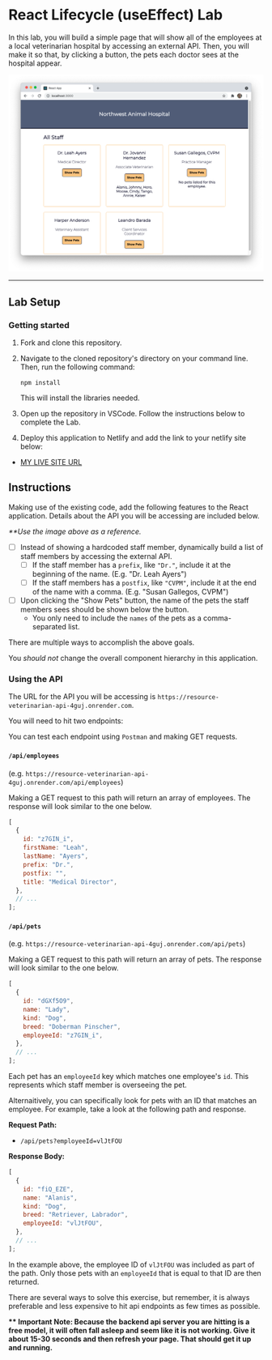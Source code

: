 # React Lifecycle (useEffect) Lab

In this lab, you will build a simple page that will show all of the employees at a local veterinarian hospital by accessing an external API. Then, you will make it so that, by clicking a button, the pets each doctor sees at the hospital appear.

![Example of a completed application.](./assets/example.png)

---

## Lab Setup

### Getting started

1. Fork and clone this repository.

1. Navigate to the cloned repository's directory on your command line. Then, run the following command:

   ```
   npm install
   ```

   This will install the libraries needed.

1. Open up the repository in VSCode. Follow the instructions below to complete the Lab.

1. Deploy this application to Netlify and add the link to your netlify site below:

- [MY LIVE SITE URL](https://joyful-crisp-095053.netlify.app)

## Instructions

Making use of the existing code, add the following features to the React application. Details about the API you will be accessing are included below.

_\*\*Use the image above as a reference._

- [ ] Instead of showing a hardcoded staff member, dynamically build a list of staff members by accessing the external API.
  - [ ] If the staff member has a `prefix`, like `"Dr."`, include it at the beginning of the name. (E.g. "Dr. Leah Ayers")
  - [ ] If the staff members has a `postfix`, like `"CVPM"`, include it at the end of the name with a comma. (E.g. "Susan Gallegos, CVPM")
- [ ] Upon clicking the "Show Pets" button, the name of the pets the staff members sees should be shown below the button.
  - You only need to include the `names` of the pets as a comma-separated list.

There are multiple ways to accomplish the above goals.

You _should not_ change the overall component hierarchy in this application.

### Using the API

The URL for the API you will be accessing is `https://resource-veterinarian-api-4guj.onrender.com`.

You will need to hit two endpoints:

You can test each endpoint using `Postman` and making GET requests.

#### `/api/employees`

(e.g. `https://resource-veterinarian-api-4guj.onrender.com/api/employees`)

Making a GET request to this path will return an array of employees. The response will look similar to the one below.

```js
[
  {
    id: "z7GIN_i",
    firstName: "Leah",
    lastName: "Ayers",
    prefix: "Dr.",
    postfix: "",
    title: "Medical Director",
  },
  // ...
];
```

#### `/api/pets`

(e.g. `https://resource-veterinarian-api-4guj.onrender.com/api/pets`)

Making a GET request to this path will return an array of pets. The response will look similar to the one below.

```js
[
  {
    id: "dGXf5O9",
    name: "Lady",
    kind: "Dog",
    breed: "Doberman Pinscher",
    employeeId: "z7GIN_i",
  },
  // ...
];
```

Each pet has an `employeeId` key which matches one employee's `id`. This represents which staff member is overseeing the pet.

Alternaitively, you can specifically look for pets with an ID that matches an employee. For example, take a look at the following path and response.

**Request Path:**

- `/api/pets?employeeId=vlJtFOU`

**Response Body:**

```js
[
  {
    id: "fiQ_EZE",
    name: "Alanis",
    kind: "Dog",
    breed: "Retriever, Labrador",
    employeeId: "vlJtFOU",
  },
  // ...
];
```

In the example above, the employee ID of `vlJtFOU` was included as part of the path. Only those pets with an `employeeId` that is equal to that ID are then returned.

There are several ways to solve this exercise, but remember, it is always preferable and less expensive to hit api endpoints as few times as possible.

**\*\* Important Note: Because the backend api server you are hitting is a free model, it will often fall asleep and seem like it is not working. Give it about 15-30 seconds and then refresh your page. That should get it up and running.**
